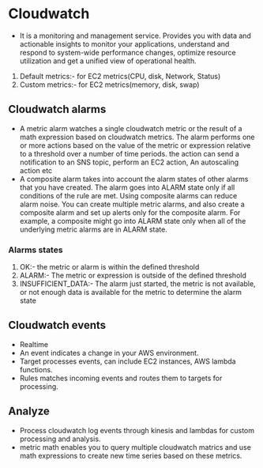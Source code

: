# Cloudwatch
- It is a monitoring and management service. Provides you with data and actionable insights to monitor your applications, understand and respond to system-wide performance changes, optimize resource utilization and get a unified view of operational health.
1. Default metrics:- for EC2 metrics(CPU, disk, Network, Status)
2. Custom metrics:- for EC2 metrics(memory, disk, swap)

## Cloudwatch alarms
- A metric alarm watches a single cloudwatch metric or the result of a math expression based on cloudwatch metrics. The alarm performs one or more actions based on the value of the metric or expression relative to a threshold over a number of time periods. the action can send a notification to an SNS topic, perform an EC2 action, An autoscaling action etc
- A composite alarm takes into account the alarm states of other alarms that you have created. The alarm goes into ALARM state only if all conditions of the rule are met. Using composite alarms can reduce alarm noise. You can create multiple metric alarms, and also create a composite alarm and set up alerts only for the composite alarm. For example, a composite might go into ALARM state only when all of the underlying metric alarms are in ALARM state.
### Alarms states
1. OK:- the metric or alarm is within the defined threshold
2. ALARM:- The metric or expression is outside of the defined threshold
3. INSUFFICIENT_DATA:- The alarm just started, the metric is not available, or not enough data is available for the metric to determine the alarm state
## Cloudwatch events
- Realtime 
- An event indicates a change in your AWS environment.
- Target processes events, can include EC2 instances, AWS lambda functions.
- Rules matches incoming events and routes them to targets for processing.
## Analyze
- Process cloudwatch log events through kinesis and lambdas for custom processing and analysis.
- metric math enables you to query multiple cloudwatch matrics and use math expressions to create new time series based on these metrics.


